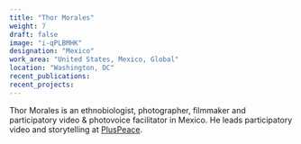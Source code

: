 ```yaml
---
title: "Thor Morales"
weight: 7
draft: false
image: "i-qPLBMHK"
designation: "Mexico"
work_area: "United States, Mexico, Global"
location: "Washington, DC"
recent_publications:
recent_projects:
---
```


Thor Morales is an ethnobiologist, photographer, filmmaker and participatory video & photovoice facilitator in Mexico. He leads participatory video and storytelling at [PlusPeace](https://www.pluspeace.org/).
